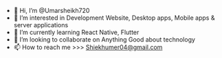 - 👋 Hi, I’m @Umarsheikh720
- 👀 I’m interested in Development Website, Desktop apps, Mobile apps & server applications
- 🌱 I’m currently learning React Native, Flutter
- 💞️ I’m looking to collaborate on Anything Good about technology
- 📫 How to reach me >>> Shiekhumer04@gmail.com
